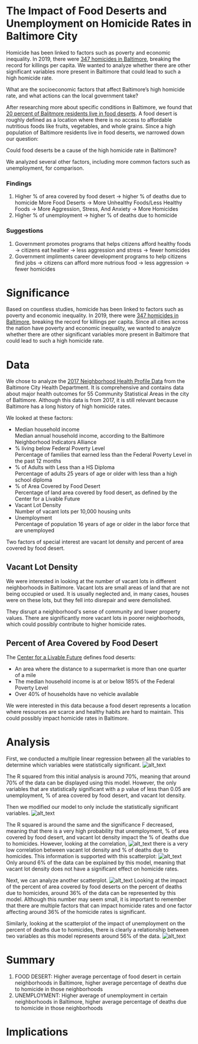 # The Impact of Food Deserts and Unemployment on Homicide Rates in Baltimore City
Homicide has been linked to factors such as poverty and economic inequality. In 2019, there were [347 homicides in Baltimore](https://www.cnn.com/2019/12/31/americas/baltimore-2019-homicides/index.html), breaking the record for killings per capita. We wanted to analyze whether there are other significant variables more present in Baltimore that could lead to such a high homicide rate.

What are the socioeconomic factors that affect Baltimore’s high homicide rate, and what actions can the local government take?

After researching more about specific conditions in Baltimore, we found that [20 percent of Balitmore residents live in food deserts](https://www.umaryland.edu/gogreen/news/food/combating-the-urban-food-desert.php). A food desert is roughly defined as a location where there is no access to affordable nutritious foods like fruits, vegetables, and whole grains. Since a high population of Baltimore residents live in food deserts, we narrowed down our question:

Could food deserts be a cause of the high homicide rate in Baltimore?

We analyzed several other factors, including more common factors such as unemployment, for comparison.
### Findings
1. Higher % of area covered by food desert →  higher % of deaths due to homicide 
More Food Deserts →  More Unhealthy Foods/Less Healthy Foods →  More Aggression, Stress, And Anxiety → More Homicides 
2. Higher % of unemployment →  higher % of deaths due to homicide 
### Suggestions
1. Government promotes programs that helps citizens afford healthy foods → citizens eat healtier → less aggression and stress → fewer homicides
2. Government impliments career development programs to help citizens find jobs → citizens can afford more nutrious food → less aggression → fewer homicides



# Significance
Based on countless studies, homicide has been linked to factors such as poverty and economic inequality. In 2019, there were [347 homicides in Baltimore](https://www.cnn.com/2019/12/31/americas/baltimore-2019-homicides/index.html), breaking the record for killings per capita. Since all cities across the nation have poverty and economic inequality, we wanted to analyze whether there are other significant variables more present in Baltimore that could lead to such a high homicide rate.


# Data
We chose to analyze the [2017 Neighborhood Health Profile Data](https://health.baltimorecity.gov/neighborhoods/neighborhood-health-profile-reports) from the Baltimore City Health Department. It is comprehensive and contains data about major health outcomes for 55 Community Statistical Areas in the city of Baltimore. Although this data is from 2017, it is still relevant because Baltimore has a long history of high homicide rates. 

We looked at these factors: 
- Median household income <br>
Median annual household income, according to the Baltimore Neighborhood Indicators Alliance
- % living below Federal Poverty Level <br>
Percentage of families that earned less than the Federal Poverty Level in the past 12 months
- % of Adults with Less than a HS Diploma <br>
Percentage of adults 25 years of age or older with less than a high school diploma
- % of Area Covered by Food Desert <br>
Percentage of land area covered by food desert, as defined by the Center for a Livable Future
- Vacant Lot Density <br>
Number of vacant lots per 10,000 housing units
- Unemployment <br>
Percentage of population 16 years of age or older in the labor force that are unemployed

Two factors of special interest are vacant lot density and percent of area covered by food desert.
## Vacant Lot Density
We were interested in looking at the number of vacant lots in different neighborhoods in Baltimore. Vacant lots are small areas of land that are not being occupied or used. It is usually neglected and, in many cases, houses were on these lots, but they fell into disrepair and were demolished. 

They disrupt a neighborhood's sense of community and lower property values. There are significantly more vacant lots in poorer neighborhoods, which could possibly contribute to higher homicide rates.
## Percent of Area Covered by Food Desert
The [Center for a Livable Future](https://clf.jhsph.edu/about-us/news/news-2012/new-improved-food-desert-map) defines food deserts: 
- An area where the distance to a supermarket is more than one quarter of a mile
- The median household income is at or below 185% of the Federal Poverty Level
- Over 40% of households have no vehicle available 

We were interested in this data because a food desert represents a location where resources are scarce and healthy habits are hard to maintain. This could possibly impact homicide rates in Baltimore.
# Analysis
First, we conducted a multiple linear regression between all the variables to determine which variables were statistically significant. 
![alt_text](https://github.com/AndrealZhang/Food_Deserts_and_Homicide_Rates_in_Baltimore_City/blob/master/initial%20multiple%20regression.png)

The R squared from this initial analysis is around 70%, meaning that around 70% of the data can be displayed using this model. However, the only variables that are statistically significant with a p value of less than 0.05 are unemployment, % of area covered by food desert, and vacant lot density. 

Then we modified our model to only include the statistically significant variables.
![alt_text](https://github.com/AndrealZhang/Food_Deserts_and_Homicide_Rates_in_Baltimore_City/blob/master/final%20multiple%20regression.png)

The R squared is around the same and the significance F decreased, meaning that there is a very high probability that unemployment, % of area covered by food desert, and vacant lot density impact the % of deaths due to homicides. However, looking at the correlation, 
![alt_text](https://github.com/AndrealZhang/Food_Deserts_and_Homicide_Rates_in_Baltimore_City/blob/master/correlation.png)
there is a very low correlation between vacant lot density and % of deaths due to homicides. This information is supported with this scatterplot: 
![alt_text](https://github.com/AndrealZhang/Food_Deserts_and_Homicide_Rates_in_Baltimore_City/blob/master/vacantlotscatter.png)
Only around 6% of the data can be explained by this model, meaning that vacant lot density does not have a significant effect on homicide rates.

Next, we can analyze another scatterplot.
![alt_text](https://github.com/AndrealZhang/Food_Deserts_and_Homicide_Rates_in_Baltimore_City/blob/master/fooddesertscatter.png)
Looking at the impact of the percent of area covered by food deserts on the percent of deaths due to homicides, around 36% of the data can be represented by this model. Although this number may seem small, it is important to remember that there are multiple factors that can impact homicide rates and one factor affecting around 36% of the homicide rates is significant. 

Similarly, looking at the scatterplot of the impact of unemployment on the percent of deaths due to homicides, there is clearly a relationship between two variables as this model represents around 56% of the data.
![alt_text](https://github.com/AndrealZhang/Food_Deserts_and_Homicide_Rates_in_Baltimore_City/blob/master/unemploymentscatter.png)

# Summary
1. FOOD DESERT: Higher average percentage of food desert in certain neighborhoods in Baltimore, higher average percentage of deaths due to homicide in those neighborhoods
2. UNEMPLOYMENT: Higher average of unemployment in certain neighborhoods in Baltimore, higher average percentage of deaths due to homicide in those neighborhoods

# Implications


